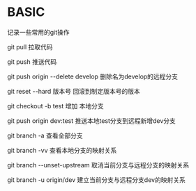 # BASIC
记录一些常用的git操作

git pull 拉取代码

git push 推送代码

git push origin --delete develop 删除名为develop的远程分支

git reset --hard 版本号 回滚到制定版本号的版本

git checkout -b test 增加 本地分支

git push origin dev:test 推送本地test分支到远程新增dev分支

git branch -a 查看全部分支

git branch -vv 查看本地分支的映射关系

git branch --unset-upstream 取消当前分支与远程分支的映射关系

git branch -u origin/dev 建立当前分支与远程分支dev的映射关系